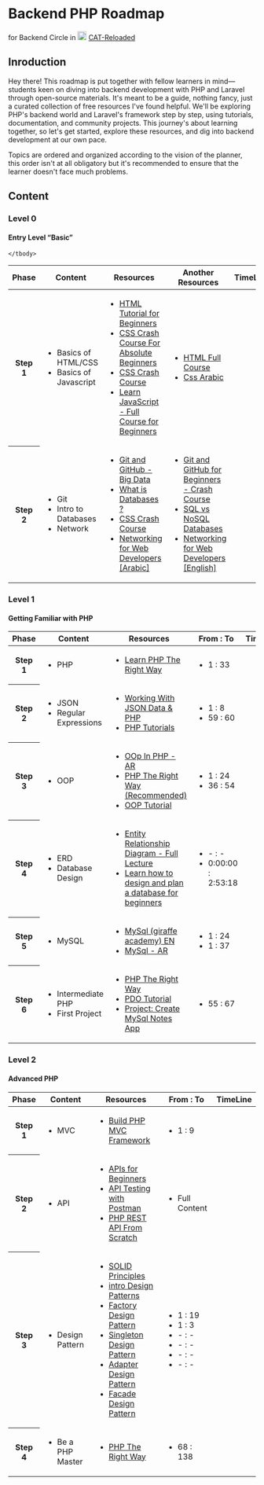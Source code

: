 # Backend PHP Roadmap

for Backend Circle in <img src="https://avatars.githubusercontent.com/cat-backend-nodejs" width="18" height="18"> [CAT-Reloaded](https://github.com/CATReloaded)

## Inroduction

Hey there! This roadmap is put together with fellow learners in mind—students keen on diving into backend development with PHP and Laravel through open-source materials. It's meant to be a guide, nothing fancy, just a curated collection of free resources I've found helpful. We'll be exploring PHP's backend world and Laravel's framework step by step, using tutorials, documentation, and community projects. This journey's about learning together, so let's get started, explore these resources, and dig into backend development at our own pace.

Topics are ordered and organized according to the vision of the planner, this order isn't at all obligatory but it's recommended to ensure that the learner doesn't face much problems.

## Content

### Level 0

#### Entry Level “Basic”

<table>
    <thead>
        <tr>
            <th>Phase</th>
            <th>Content</th>
            <th>Resources</th>
            <th>Another Resources</th>
            <th>TimeLine</th>
        </tr>
    </thead>
    <tbody>
        <tr>
            <th>Step 1</th>
            <td>
                <ul>
                    <li>Basics of HTML/CSS</li>
                    <li>Basics of Javascript</li>
                </ul>                
            </td>
            <td>
                <ul>
                    <li><a href="https://www.youtube.com/watch?v=qz0aGYrrlhU">HTML Tutorial for Beginners</a></li>
                    <li><a href="https://www.youtube.com/watch?v=yfoY53QXEnI">CSS Crash Course For Absolute Beginners</a></li>
                    <li><a href="https://youtu.be/yfoY53QXEnI">CSS Crash Course</a></li>
                    <li><a href="https://www.youtube.com/watch?v=PkZNo7MFNFg">Learn JavaScript - Full Course for Beginners</a></li>
                </ul>
            </td>
            <td>
                <ul>
                    <li><a href="https://www.youtube.com/watch?v=pQN-pnXPaVg">HTML Full Course</a></li>
                    <li><a href="https://www.youtube.com/playlist?list=PLYyqC4bNbCIdES52srHE6xTiIgvgMkBWu">Css Arabic</a></li>
                </ul>
            </td>
            <td>   
            </td>
        </tr>
        <tr>
            <th>Step 2</th>
            <td>
                <ul>
                    <li>Git</li>
                    <li>Intro to Databases</li>
                    <li>Network</li>
                </ul>                
            </td>
            <td>
                <ul>
                    <li><a href="https://www.youtube.com/watch?v=Q6G-J54vgKc">Git and GitHub - Big Data</a></li>
                    <li><a href="https://www.youtube.com/watch?v=rQKJFlsifR8">What is Databases ?</a></li>
                    <li><a href="https://youtu.be/yfoY53QXEnI">CSS Crash Course</a></li>
                    <li><a href="https://www.youtube.com/playlist?list=PLNE3WjwctlOy1ekMfZl9AbLyFivSgsfml">Networking for Web Developers [Arabic]</a></li>
                </ul>
            </td>
            <td>
                <ul>
                    <li><a href="https://www.youtube.com/watch?v=RGOj5yH7evk">Git and GitHub for Beginners - Crash Course</a></li>
                    <li><a href="https://www.youtube.com/watch?v=WWazrq7ZC8E">SQL vs NoSQL Databases</a></li>
                    <li><a href="https://www.youtube.com/playlist?list=PLCy5RQkQgvf4yaL-AMDO8rpAAi90sWfGl">Networking for Web Developers [English]</a></li>
                </ul>
            </td>
             <td>   
            </td>
        </tr>
        
    </tbody>
</table>

### Level 1

#### Getting Familiar with PHP

<table>
    <thead>
        <tr>
            <th>Phase</th>
            <th>Content</th>
            <th>Resources</th>
            <th>From : To</th>
            <th>TimeLine</th>
        </tr>
    </thead>
    <tbody>
        <tr>
            <th>Step 1</th>
            <td>
                <ul>
                    <li>PHP</li>
                </ul>                
            </td>
            <td>
                <ul>
                    <li><a href="https://www.youtube.com/playlist?list=PLr3d3QYzkw2xabQRUpcZ_IBk9W50M9pe-">Learn PHP The Right Way</a></li>
                </ul>
            </td>
            <td>
                <ul>
                    <li>1 : 33</li>
                </ul>
            </td>
            <td>
            </td>
        </tr>
        <tr>
            <th>Step 2</th>
            <td>
                <ul>
                    <li>JSON</li>
                    <li>Regular Expressions</li>
                </ul>                
            </td>
            <td>
                <ul>
                    <li><a href="https://www.youtube.com/playlist?list=PLylMDDjFIp1Ai0nITV8-e1kr-IeOk7Qt2">Working With JSON Data & PHP</a></li>
                    <li><a href="https://www.youtube.com/playlist?list=PL0eyrZgxdwhwBToawjm9faF1ixePexft-">PHP Tutorials</a></li>
                </ul>
            </td>
            <td>
                <ul>
                    <li>1 : 8</li>
                    <li>59 : 60</li>
                </ul>
            </td>
            <td>
            </td>
        </tr>
        <tr>
            <th>Step 3</th>
            <td>
                <ul>
                    <li>OOP</li>
                </ul>                
            </td>
            <td>
                <ul>
                    <li><a href="https://www.youtube.com/playlist?list=PL7mt2FDjAkPdEgExp0ZNMIiW8vHI8FEK1">OOp In PHP - AR</a></li>
                    <li><a href="https://www.youtube.com/playlist?list=PLr3d3QYzkw2xabQRUpcZ_IBk9W50M9pe-">PHP The Right Way (Recommended)</a></li>
                    <li><a href="https://www.phptutorial.net/php-oop/">OOP Tutorial</a></li>
                </ul>
            </td>
            <td>
                <ul>
                    <li>1 : 24</li>
                    <li>36 : 54</li>
                </ul>
            </td>
            <td>
            </td>
        </tr>
        <tr>
            <th>Step 4</th>
            <td>
                <ul>
                    <li>ERD</li>
                    <li>Database Design</li>
                </ul>                
            </td>
            <td>
                <ul>
                    <li><a href="https://www.youtube.com/watch?v=CZ46r29kyQw&list=PL37D52B7714788190&index=39">Entity Relationship Diagram - Full Lecture</a></li>
                    <li><a href="https://www.youtube.com/watch?v=ztHopE5Wnpc">Learn how to design and plan a database for beginners</a></li>
                </ul>
            </td>
            <td>
                <ul>
                    <li>- : -</li>
                    <li>0:00:00 : 2:53:18</li>
                </ul>
            </td>
            <td>
            </td>
        </tr>
        <tr>
            <th>Step 5</th>
            <td>
                <ul>
                    <li>MySQL</li>
                </ul>                
            </td>
            <td>
                <ul>
                    <li><a href="https://www.youtube.com/playlist?list=PLLAZ4kZ9dFpMGXTKXsBM_ZNpJwowfsP49">MySql (giraffe academy) EN</a></li>
                    <li><a href="https://www.youtube.com/playlist?list=PLF8OvnCBlEY25O_Ql0CrgQUAc5NVYkWF2">MySql - AR</a></li>
                </ul>
            </td>
            <td>
                <ul>
                    <li>1 : 24</li>
                    <li>1 : 37</li>
                </ul>
            </td>
            <td>
            </td>
        </tr>
         <tr>
            <th>Step 6</th>
            <td>
                <ul>
                    <li>Intermediate PHP</li>
                    <li>First Project</li>
                </ul>                
            </td>
            <td>
                <ul>
                    <li><a href="https://www.youtube.com/playlist?list=PLr3d3QYzkw2xabQRUpcZ_IBk9W50M9pe-">PHP The Right Way</a></li>
                    <li><a href="https://www.phptutorial.net/php-pdo/">PDO Tutorial</a></li>
                    <li><a href="https://www.youtube.com/watch?v=DOsuFRnBqLU">Project: Create MySql Notes App</a></li>
                </ul>
            </td>
            <td>
                <ul>
                    <li>55 : 67</li>
                </ul>
            </td>
            <td>
            </td>
        </tr>
    </tbody>
</table>

### Level 2

#### Advanced PHP

<table>
    <thead>
        <tr>
            <th>Phase</th>
            <th>Content</th>
            <th>Resources</th>
            <th>From : To</th>
            <th>TimeLine</th>
        </tr>
    </thead>
    <tbody>
        <tr>
            <th>Step 1</th>
            <td>
                <ul>
                    <li>MVC</li>
                </ul>                
            </td>
            <td>
                <ul>
                    <li><a href="https://www.youtube.com/playlist?list=PLLQuc_7jk__Uk_QnJMPndbdKECcTEwTA1">Build PHP MVC Framework</a></li>
                </ul>
            </td>
            <td>
                <ul>
                    <li>1 : 9</li>
                </ul>
            </td>
            <td>
            </td>
        </tr>
        <tr>
            <th>Step 2</th>
            <td>
                <ul>
                    <li>API</li>
                </ul>                
            </td>
            <td>
                <ul>
                    <li><a href="https://www.youtube.com/watch?v=GZvSYJDk-us">APIs for Beginners</a></li>
                    <li><a href="https://www.youtube.com/watch?v=VywxIQ2ZXw4">API Testing with Postman</a></li>
                    <li><a href="https://www.youtube.com/playlist?list=PLillGF-RfqbZ3_Xr8do7Q2R752xYrDRAo">PHP REST API From Scratch</a></li>
                </ul>
            </td>
            <td>
                <ul>
                    <li> Full Content</li>
                </ul>
            </td>
            <td>
            </td>
        </tr>
        <tr>
            <th>Step 3</th>
            <td>
                <ul>
                    <li>Design Pattern</li>
                </ul>                
            </td>
            <td>
                <ul>
                    <li><a href="https://www.youtube.com/playlist?list=PLnqAlQ9hFYdflFSS4NigVB7aSoYPNwHTL">SOLID Principles</a></li>
                    <li><a href="https://www.youtube.com/playlist?list=PLnqAlQ9hFYdewk9UKGBcHLulZNUBpNSKJ">intro Design Patterns</a></li>
                    <li><a href="https://www.youtube.com/watch?v=EKIl-kEMH6g&list=PLrwRNJX9gLs3oQyBoXtYimY7M5aSF0_oC&index=7">Factory Design Pattern</a></li>
                    <li><a href="https://www.youtube.com/watch?v=iUqZXACLTCo&list=PLrwRNJX9gLs3oQyBoXtYimY7M5aSF0_oC&index=11">Singleton Design Pattern</a></li>
                    <li><a href="https://www.youtube.com/watch?v=LP0PZ7WPJPo&list=PLrwRNJX9gLs3oQyBoXtYimY7M5aSF0_oC&index=12">Adapter Design Pattern</a></li>
                    <li><a href="https://www.youtube.com/watch?v=YPME7VEZ6XE&list=PLrwRNJX9gLs3oQyBoXtYimY7M5aSF0_oC&index=14">Facade Design Pattern</a></li>
                </ul>
            </td>
            <td>
                <ul>
                    <li>1 : 19</li>
                    <li>1 : 3</li>
                    <li>- :  -</li>
                    <li>- :  -</li>
                    <li>- :  -</li>
                    <li>- :  -</li>
                </ul>
            </td>
            <td>
            </td>
        </tr>
        <tr>
            <th>Step 4</th>
            <td>
                <ul>
                    <li>Be a PHP Master</li>
                </ul>                
            </td>
            <td>
                <ul>
                    <li><a href="https://www.youtube.com/playlist?list=PLr3d3QYzkw2xabQRUpcZ_IBk9W50M9pe-">PHP The Right Way</a></li>
                </ul>
            </td>
            <td>
                <ul>
                    <li>68 : 138</li>
                </ul>
            </td>
            <td>
            </td>
        </tr>
    </tbody>
</table>

